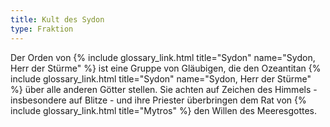 ```yaml
---
title: Kult des Sydon
type: Fraktion
---
```


Der Orden von {% include glossary_link.html title="Sydon" name="Sydon, Herr der Stürme" %} ist eine Gruppe von Gläubigen, die den Ozeantitan {% include glossary_link.html title="Sydon" name="Sydon, Herr der Stürme" %} über
alle anderen Götter stellen. Sie achten auf Zeichen des Himmels - insbesondere
auf Blitze - und ihre Priester überbringen dem Rat von {% include glossary_link.html title="Mytros" %} den Willen des
Meeresgottes.
